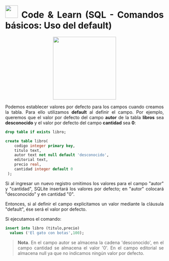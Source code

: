 <div align="justify">

# <img src=../../../../images/coding-book.png width="40"> Code & Learn (SQL - Comandos básicos: Uso del default)

<div align="center">
<img src="https://www.comunidadbaratz.com/wp-content/uploads/Sabes-cuales-son-los-libros-mas-vendidos-de-2017-a-traves-de-Internet-en-Espana.jpg" width="200px"/>
</div>

Podemos establecer valores por defecto para los campos cuando creamos la tabla. Para ello utilizamos __default__ al definir el campo. Por ejemplo, queremos que el valor por defecto del campo __autor__ de la tabla __libros__ sea __desconocido__ y el valor por defecto del campo __cantidad__ sea __0__:

```sql
drop table if exists libro;

create table libro(
	codigo integer primary key,
	titulo text,
	autor text not null default 'desconocido', 
	editorial text,
	precio real,
	cantidad integer default 0
 );
```

Si al ingresar un nuevo registro omitimos los valores para el campo "autor" y "cantidad", SQLite insertará los valores por defecto; en "autor" colocará "desconocido" y en cantidad "0".

Entonces, si al definir el campo explicitamos un valor mediante la cláusula "default", ése será el valor por defecto.

Si ejecutamos el comando:

```sql
insert into libro (titulo,precio)
  values ('El gato con botas',100);
```

> __Nota__. En el campo autor se almacena la cadena 'desconocido', en el campo cantidad se almacena el valor '0'. En el campo editorial se almacena null ya que no indicamos ningún valor por defecto.


</div>